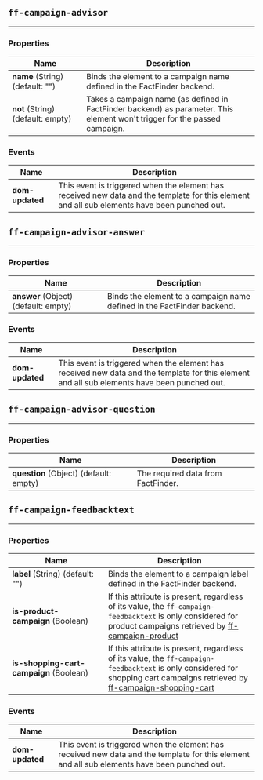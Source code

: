 ## `ff-campaign-advisor`
___
### Properties
| Name | Description |
| ---- | ----------- |
| **name**&nbsp;(String) (default: "") | Binds the element to a campaign name defined in the FactFinder backend. |
| **not**&nbsp;(String) (default: empty) | Takes a campaign name (as defined in FactFinder backend) as parameter. This element won't trigger for the passed campaign. |

### Events
| Name | Description |
| ---- | ----------- |
|**dom-updated**| This event is triggered when the element has received new data and the template for this element and all sub elements have been punched out. |

## `ff-campaign-advisor-answer`
___
### Properties
| Name | Description |
| ---- | ----------- |
| **answer**&nbsp;(Object) (default: empty) | Binds the element to a campaign name defined in the FactFinder backend. |

### Events
| Name | Description |
| ---- | ----------- |
| **dom-updated** | This event is triggered when the element has received new data and the template for this element and all sub elements have been punched out. |

## `ff-campaign-advisor-question`
___
### Properties
| Name | Description |
| ---- | ----------- |
| **question**&nbsp;(Object) (default: empty) | The required data from FactFinder. |

## `ff-campaign-feedbacktext`
___
### Properties
| Name | Description |
| ---- | ----------- |
| **label**&nbsp;(String) (default: "") | Binds the element to a campaign label defined in the FactFinder backend. |
| **is-product-campaign**&nbsp;(Boolean) | If this attribute is present, regardless of its value, the `ff-campaign-feedbacktext` is only considered for product campaigns retrieved by [ff-campaign-product](/api/3.x/ff-campaign-product) |
| **is-shopping-cart-campaign**&nbsp;(Boolean) | If this attribute is present, regardless of its value, the `ff-campaign-feedbacktext` is only considered for shopping cart campaigns retrieved by [ff-campaign-shopping-cart](/api/3.x/ff-campaign-shopping-cart) |

### Events
| Name | Description |
| ---- | ----------- |
| **dom-updated** | This event is triggered when the element has received new data and the template for this element and all sub elements have been punched out. |

